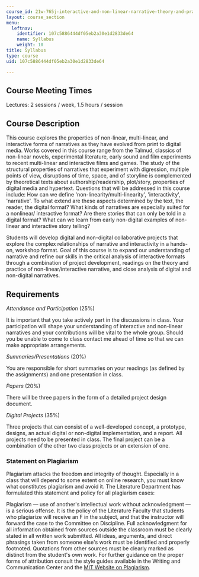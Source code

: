```yaml
---
course_id: 21w-765j-interactive-and-non-linear-narrative-theory-and-practice-spring-2004
layout: course_section
menu:
  leftnav:
    identifier: 107c5886444df05eb2a30e1d2833de64
    name: Syllabus
    weight: 10
title: Syllabus
type: course
uid: 107c5886444df05eb2a30e1d2833de64

---
```


Course Meeting Times
--------------------

Lectures: 2 sessions / week, 1.5 hours / session

Course Description
------------------

This course explores the properties of non-linear, multi-linear, and interactive forms of narratives as they have evolved from print to digital media. Works covered in this course range from the Talmud, classics of non-linear novels, experimental literature, early sound and film experiments to recent multi-linear and interactive films and games. The study of the structural properties of narratives that experiment with digression, multiple points of view, disruptions of time, space, and of storyline is complemented by theoretical texts about authorship/readership, plot/story, properties of digital media and hypertext. Questions that will be addressed in this course include: How can we define 'non-linearity/multi-linearity', 'interactivity', 'narrative'. To what extend are these aspects determined by the text, the reader, the digital format? What kinds of narratives are especially suited for a nonlinear/ interactive format? Are there stories that can only be told in a digital format? What can we learn from early non-digital examples of non-linear and interactive story telling?

Students will develop digital and non-digital collaborative projects that explore the complex relationships of narrative and interactivity in a hands-on, workshop format. Goal of this course is to expand our understanding of narrative and refine our skills in the critical analysis of interactive formats through a combination of project development, readings on the theory and practice of non-linear/interactive narrative, and close analysis of digital and non-digital narratives.

Requirements
------------

_Attendance and Participation_ (25%)

It is important that you take actively part in the discussions in class. Your participation will shape your understanding of interactive and non-linear narratives and your contributions will be vital to the whole group. Should you be unable to come to class contact me ahead of time so that we can make appropriate arrangements.

_Summaries/Presentations_ (20%)

You are responsible for short summaries on your readings (as defined by the assignments) and one presentation in class.

_Papers_ (20%)

There will be three papers in the form of a detailed project design document.

_Digital Projects_ (35%)

Three projects that can consist of a well-developed concept, a prototype, designs, an actual digital or non-digital implementation, and a report. All projects need to be presented in class. The final project can be a combination of the other two class projects or an extension of one.

### Statement on Plagiarism

Plagiarism attacks the freedom and integrity of thought. Especially in a class that will depend to some extent on online research, you must know what constitutes plagiarism and avoid it. The Literature Department has formulated this statement and policy for all plagiarism cases:

Plagiarism — use of another's intellectual work without acknowledgment — is a serious offense. It is the policy of the Literature Faculty that students who plagiarize will receive an F in the subject, and that the instructor will forward the case to the Committee on Discipline. Full acknowledgment for all information obtained from sources outside the classroom must be clearly stated in all written work submitted. All ideas, arguments, and direct phrasings taken from someone else's work must be identified and properly footnoted. Quotations from other sources must be clearly marked as distinct from the student's own work. For further guidance on the proper forms of attribution consult the style guides available in the Writing and Communication Center and the [MIT Website on Plagiarism](http://cmsw.mit.edu/writing-and-communication-center/avoiding-plagiarism/).